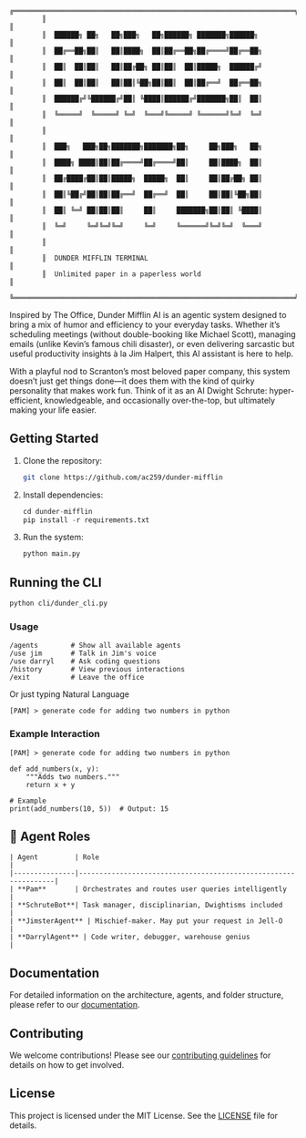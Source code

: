 ```ansi
        ╔═════════════════════════════════════════════════════════════════════╗
        ║                                                                     ║
        ║  ██████╗ ██╗   ██╗███╗   ██╗██████╗ ███████╗██████╗                 ║
        ║  ██╔══██╗██║   ██║████╗  ██║██╔══██╗██╔════╝██╔══██╗                ║
        ║  ██║  ██║██║   ██║██╔██╗ ██║██║  ██║█████╗  ██████╔╝                ║
        ║  ██║  ██║██║   ██║██║╚██╗██║██║  ██║██╔══╝  ██╔══██╗                ║
        ║  ██████╔╝╚██████╔╝██║ ╚████║██████╔╝███████╗██║  ██║                ║
        ║  ╚═════╝  ╚═════╝ ╚═╝  ╚═══╝╚═════╝ ╚══════╝╚═╝  ╚═╝                ║
        ║                                                                     ║
        ║  ███╗   ███╗██╗███████╗███████╗██╗     ██╗███╗   ██╗                ║
        ║  ████╗ ████║██║██╔════╝██╔════╝██║     ██║████╗  ██║                ║
        ║  ██╔████╔██║██║█████╗  █████╗  ██║     ██║██╔██╗ ██║                ║
        ║  ██║╚██╔╝██║██║██╔══╝  ██╔══╝  ██║     ██║██║╚██╗██║                ║
        ║  ██║ ╚═╝ ██║██║██║     ██║     ███████╗██║██║ ╚████║                ║
        ║  ╚═╝     ╚═╝╚═╝╚═╝     ╚═╝     ╚══════╝╚═╝╚═╝  ╚═══╝                ║
        ║                                                                     ║
        ║  DUNDER MIFFLIN TERMINAL                                            ║
        ║  Unlimited paper in a paperless world                               ║
        ╚═════════════════════════════════════════════════════════════════════╝
```

Inspired by The Office, Dunder Mifflin AI is an agentic system designed to bring a mix of humor and efficiency to your everyday tasks. 
Whether it’s scheduling meetings (without double-booking like Michael Scott), managing emails (unlike Kevin’s famous chili disaster), or even delivering sarcastic but useful productivity insights à la Jim Halpert,
this AI assistant is here to help.

With a playful nod to Scranton’s most beloved paper company, this system doesn’t just get things done—it does them with the kind of quirky personality that makes work fun. 
Think of it as an AI Dwight Schrute: hyper-efficient, knowledgeable, and occasionally over-the-top, but ultimately making your life easier.

## Getting Started

1. Clone the repository:
   ```bash
   git clone https://github.com/ac259/dunder-mifflin
   ```

2. Install dependencies:
    ```python
    cd dunder-mifflin
    pip install -r requirements.txt
    ```
3. Run the system:
    ```python
    python main.py
    ```

## Running the CLI

```bash
python cli/dunder_cli.py
```

### Usage

```plaintext
/agents        # Show all available agents
/use jim       # Talk in Jim's voice
/use darryl    # Ask coding questions
/history       # View previous interactions
/exit          # Leave the office
```

Or just typing Natural Language

```plaintext
[PAM] > generate code for adding two numbers in python
```

### Example Interaction

```plaintext
[PAM] > generate code for adding two numbers in python

def add_numbers(x, y):
    """Adds two numbers."""
    return x + y

# Example
print(add_numbers(10, 5))  # Output: 15
```

## 🧪 Agent Roles

```plaintext
| Agent         | Role                                                           |
|---------------|----------------------------------------------------------------|
| **Pam**       | Orchestrates and routes user queries intelligently             |
| **SchruteBot**| Task manager, disciplinarian, Dwightisms included              |
| **JimsterAgent** | Mischief-maker. May put your request in Jell-O             |
| **DarrylAgent** | Code writer, debugger, warehouse genius                      |
```

## Documentation

For detailed information on the architecture, agents, and folder structure, please refer to our [documentation](docs).


## Contributing

We welcome contributions! Please see our [contributing guidelines](docs/CONTRIBUTING.md) for details on how to get involved.

## License

This project is licensed under the MIT License. See the [LICENSE](LICENSE) file for details.

